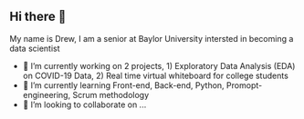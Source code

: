 ## Hi there 👋

My name is Drew, I am a senior at Baylor University intersted in becoming a data scientist 


- 🔭 I’m currently working on 2 projects, 1) Exploratory Data Analysis (EDA) on COVID-19 Data, 2) Real time virtual whiteboard for college students 
- 🌱 I’m currently learning Front-end, Back-end, Python, Promopt-engineering, Scrum methodology 
- 👯 I’m looking to collaborate on ...


<!--
**dreweichhorn/dreweichhorn** is a ✨ _special_ ✨ repository because its `README.md` (this file) appears on your GitHub profile.

Here are some ideas to get you started:

- 🔭 I’m currently working on ...
- 🌱 I’m currently learning ...
- 👯 I’m looking to collaborate on ...
- 🤔 I’m looking for help with ...
- 💬 Ask me about ...
- 📫 How to reach me: ...
- 😄 Pronouns: ...
- ⚡ Fun fact: ...
-->
